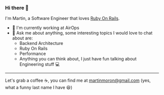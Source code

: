 ### Hi there 👋

I'm Martin, a Software Engineer that loves [Ruby On Rails](https://rubyonrails.org/).

 - 🔭 I'm currently working at AirOps
 - 💬 Ask me about anything, some interesting topics I would love to chat about are:
   - Backend Architecture
   - Ruby On Rails
   - Performance
   - Anything you can think about, I just have fun talking about Engineering stuff 💻

-----

Let's grab a coffee ☕, you can find me at martinmoron@gmail.com (yes, what a funny last name I have 😆)
